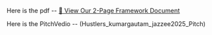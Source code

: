Here is the pdf -- [📄 View Our 2-Page Framework Document](Hustlers_KumarGautam_Jazzee2025_Documents.pdf)





Here is the PitchVedio -- (Hustlers_kumargautam_jazzee2025_Pitch)


